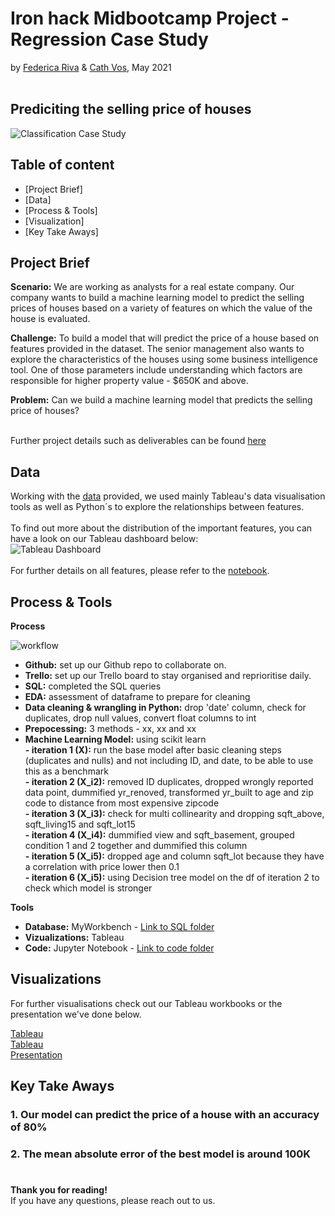# Iron hack Midbootcamp Project - Regression Case Study
by [Federica Riva](https://github.com/federicariva) & [Cath Vos](https://github.com/cathvos), May 2021
<br/><br/>
## Prediciting the selling price of houses

![Classification Case Study](https://education-team-2020.s3-eu-west-1.amazonaws.com/data-analytics/project+banners/real-state-project.jpg)

## Table of content

- [Project Brief]
- [Data]
- [Process & Tools]
- [Visualization]
- [Key Take Aways]

## Project Brief
**Scenario:**
We are working as analysts for a real estate company. Our company wants to build a machine learning model to predict the selling prices 
of houses based on a variety of features on which the value of the house is evaluated.

**Challenge:**
To build a model that will predict the price of a house based on features provided in the dataset. The senior management also wants to explore the characteristics of the houses using some business intelligence tool. One of those parameters include understanding which factors are responsible for higher property value - $650K and above.

**Problem:**
Can we build a machine learning model that predicts the selling price of houses?<br/><br/>

Further project details such as deliverables can be found [here](https://github.com/cathvos/MidbootcampProject/tree/main/deliverables)

## Data

Working with the [data](https://github.com/cathvos/MidbootcampProject/tree/main/datasets) provided, we used mainly Tableau's data visualisation tools as well as Python´s to explore the relationships between features. <br/> <br/>
To find out more about the distribution of the important features, you can have a look on our Tableau dashboard below:<br/>
![Tableau Dashboard](https://public.tableau.com/app/profile/cath7944/viz/IHprojectweek5/Dashboard?publish=yes)
<br/>
<br/>For further details on all features, please refer to the [notebook](https://github.com/cathvos/MidbootcampProject/blob/main/code/Python_code.ipynb).

## Process & Tools

**Process**

![workflow](![image](https://user-images.githubusercontent.com/101712996/168130972-518a353b-83bd-43fc-acc3-ce3a5d39db34.png))

- **Github:** set up our Github repo to collaborate on. <br/>
- **Trello:** set up our Trello board to stay organised and reprioritise daily.<br/>
- **SQL:** completed the SQL queries<br/>
- **EDA:** assessment of dataframe to prepare for cleaning<br/>
- **Data cleaning & wrangling in Python:** drop 'date' column, check for duplicates, drop null values, convert float columns to int<br/>
- **Prepocessing:** 3 methods - xx, xx and xx<br/>
- **Machine Learning Model:** using scikit learn<br/>
**- iteration 1 (X):** run the base model after basic cleaning steps (duplicates and nulls) and not including ID, and date, to be able to use this as a benchmark<br/>
**- iteration 2 (X_i2):** removed ID duplicates, dropped wrongly reported data point, dummified yr_renoved, transformed yr_built to age and zip code to distance from most expensive zipcode<br/>
**- iteration 3 (X_i3):** check for multi collinearity and dropping sqft_above, sqft_living15 and sqft_lot15 <br/>
**- iteration 4 (X_i4):** dummified view and sqft_basement, grouped condition 1 and 2 together and dummified this column <br/>
**- iteration 5 (X_i5):** dropped age and column sqft_lot because they have a correlation with price lower then 0.1 <br/>
**- iteration 6 (X_i5):** using Decision tree model on the df of iteration 2 to check which model is stronger <br/>

**Tools**
 - **Database:** MyWorkbench - [Link to SQL folder](https://github.com/cathvos/MidbootcampProject/tree/main/datasets)
 - **Vizualizations:** Tableau
 - **Code:** Jupyter Notebook - [Link to code folder](https://github.com/cathvos/MidbootcampProject/tree/main/code)

## Visualizations

For further visualisations check out our Tableau workbooks or the presentation we've done below.

[Tableau](https://public.tableau.com/app/profile/cath7944/viz/IHprojectweek5/Dashboard?publish=yes) <br/>
[Tableau](https://public.tableau.com/app/profile/cath7944/viz/IHprojectweek5extra/DetailDashboard2) <br/>
[Presentation](https://github.com/cathvos/MidbootcampProject/blob/main/deliverables/Project_presentation.pptx)

## Key Take Aways

### 1. Our model can predict the price of a house with an accuracy of 80%
### 2. The mean absolute error of the best model is around 100K
# 

**Thank you for reading!** <br/>
If you have any questions, please reach out to us.<br/><br/>
